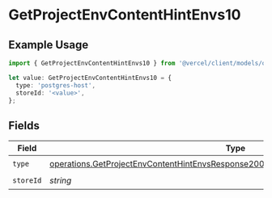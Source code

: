 # GetProjectEnvContentHintEnvs10

## Example Usage

```typescript
import { GetProjectEnvContentHintEnvs10 } from '@vercel/client/models/operations';

let value: GetProjectEnvContentHintEnvs10 = {
  type: 'postgres-host',
  storeId: '<value>',
};
```

## Fields

| Field     | Type                                                                                                                                                                                         | Required           | Description |
| --------- | -------------------------------------------------------------------------------------------------------------------------------------------------------------------------------------------- | ------------------ | ----------- |
| `type`    | [operations.GetProjectEnvContentHintEnvsResponse200ApplicationJSONResponseBody210Type](../../models/operations/getprojectenvcontenthintenvsresponse200applicationjsonresponsebody210type.md) | :heavy_check_mark: | N/A         |
| `storeId` | _string_                                                                                                                                                                                     | :heavy_check_mark: | N/A         |
